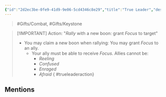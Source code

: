 ```yaml
---
{"id":"2d2ec3be-0fe9-41d9-9e06-5cd4346c8e29","title":"True Leader","description":"You can Rally to Focus targets.","publish":true,"date_created":"Friday, May 31st 2024, 9:52:01 pm","date_modified":"Monday, October 14th 2024, 2:22:12 am","editing_lock":true,"live_preview":true,"cssclasses":["mado-heading"],"path":"Tabletop/Campaigns/One Shots/Inventory/Gifts/True Leader.md","permalink":"/tabletop/campaigns/one-shots/inventory/gifts/true-leader/","PassFrontmatter":true}
---
```



> #Gifts/Combat, #Gifts/Keystone

> [!IMPORTANT] Action: "*Rally* with a new boon: grant *Focus* to target"
> - You may claim a new boon when rallying: You may grant *Focus* to an ally.
> 	- Your ally must be able to receive *Focus*. Allies cannot be:
> 		- *Reeling*
> 		- *Confused*
> 		- *Enraged*
> 		- *Afraid*
{ #trueleaderaction}


## Mentions


